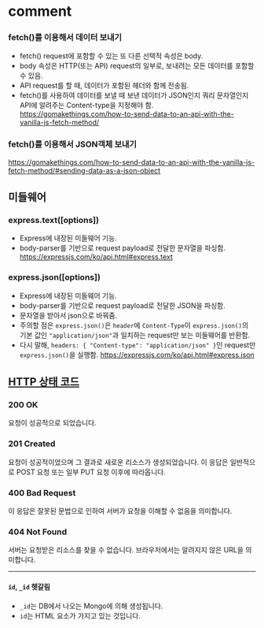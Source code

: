 # comment

### fetch()를 이용해서 데이터 보내기
- fetch() request에 포함할 수 있는 또 다른 선택적 속성은 body.
- body 속성은 HTTP(또는 API) request의 일부로, 보내려는 모든 데이터를 포함할 수 있음.
- API request를 할 때, 데이터가 포함된 헤더와 함께 전송됨.
- fetch()를 사용하여 데이터를 보낼 때 보낸 데이터가 JSON인지 쿼리 문자열인지 API에 알려주는 Content-type을 지정해야 함.
https://gomakethings.com/how-to-send-data-to-an-api-with-the-vanilla-js-fetch-method/

### fetch()를 이용해서 JSON객체 보내기
https://gomakethings.com/how-to-send-data-to-an-api-with-the-vanilla-js-fetch-method/#sending-data-as-a-json-object

## 미들웨어
### express.text([options])
- Express에 내장된 미들웨어 기능.
- body-parser를 기반으로 request payload로 전달한 문자열을 파싱함.
https://expressjs.com/ko/api.html#express.text

### express.json([options])
- Express에 내장된 미들웨어 기능.
- body-parser를 기반으로 request payload로 전달한 JSON을 파싱함.
- 문자열을 받아서 json으로 바꿔줌.
- 주의할 점은 `express.json()`은 `header`에 `Content-Type`이 `express.json()`의 기본 값인 `"application/json"`과 일치하는 request만 보는 미들웨어를 반환함.
- 다시 말해, `headers: { "Content-type": "application/json" }`인 request만 `express.json()`을 실행함.
https://expressjs.com/ko/api.html#express.json

## <a href="https://developer.mozilla.org/ko/docs/Web/HTTP/Status">HTTP 상태 코드</a>
### 200 OK
요청이 성공적으로 되었습니다.

### 201 Created
요청이 성공적이었으며 그 결과로 새로운 리소스가 생성되었습니다. 이 응답은 일반적으로 POST 요청 또는 일부 PUT 요청 이후에 따라옵니다.

### 400 Bad Request
이 응답은 잘못된 문법으로 인하여 서버가 요청을 이해할 수 없음을 의미합니다.

### 404 Not Found
서버는 요청받은 리소스를 찾을 수 없습니다. 브라우저에서는 알려지지 않은 URL을 의미합니다.



-----

#### `id`, `_id` 헷갈림
- `_id`는 DB에서 나오는 Mongo에 의해 생성됩니다.
- `id`는 HTML 요소가 가지고 있는 것입니다.



